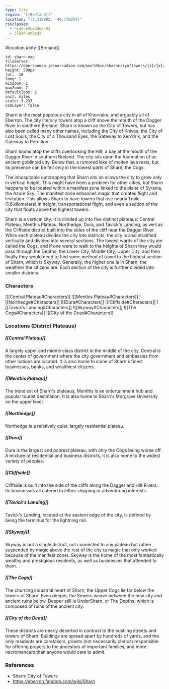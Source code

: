 ```yaml
---
type: City
region: "[[Breland]]"
location: "[7.318882, -40.770264]"
cssclasses:
  - hide-embedded-h3
  - clean-embeds
---
```

 #location #city [[Breland]]

```leaflet
id: sharn-map
tileServer: https://eberronmap.johnarcadian.com/worldbin/sharncityoftowers/{z}/{x}/{y}.jpg
height: 500px
lat: -10
long: 1
minZoom: 1
maxZoom: 7
defaultZoom: 2
unit: miles
scale: 3.233
osmLayer: false
```

Sharn is the most populous city in all of Khorvaire, and arguably all of Eberron. The city literally towers atop a cliff above the mouth of the Dagger River in southern Breland. Sharn is known as the City of Towers, but has also been called many other names, including the City of Knives, the City of Lost Souls, the City of a Thousand Eyes, the Gateway to Xen'drik, and the Gateway to Perdition.

Sharn looms atop the cliffs overlooking the Hilt, a bay at the mouth of the Dagger River in southern Breland. The city sits upon the foundation of an ancient goblinoid city. Below that, a rumored lake of molten lava rests, but its presence can be felt only in the lowest parts of Sharn, the Cogs.

The inhospitable outcropping that Sharn sits on allows the city to grow only in vertical height. This might have been a problem for other cities, but Sharn happens to be located within a manifest zone linked to the plane of Syrania, the Azure Sky. The manifest zone enhances magic that creates flight and levitation. This allows Sharn to have towers that rise nearly 1 mile (1.6 kilometers) in height, transportational flight, and even a section of the city that floats above the highest towers.

Sharn is a vertical city. It is divided up into five distinct plateaus: Central Plateau, Menthis Plateau, Northedge, Dura, and Tavick's Landing, as well as the Cliffside district built into the sides of the cliff near the Dagger River. While each plateau divides the city into districts, the city is also stratified vertically and divided into several sections. The lowest wards of the city are called the Cogs, and if one were to walk to the heights of Sharn they would pass through the Depths, the Lower City, Middle City, Upper City, and then finally they would need to find some method of travel to the highest section of Sharn, which is Skyway. Generally, the higher one is in Sharn, the wealthier the citizens are. Each section of the city is further divided into smaller districts.

### Characters

![[Central Plateau#Characters]]
![[Menthis Plateau#Characters]]
![[Northedge#Characters]]
![[Dura#Characters]]
![[Cliffside#Characters]]
![[Tavick’s Landing#Characters]]
![[Skyway#Characters]]
![[The Cogs#Characters]]
![[City of the Dead#Characters]]

### Locations (District Plateaus)

##### [[Central Plateau]]
A largely upper and middle class district in the middle of the city, Central is the center of government where the city government and embassies from other nations are located. It is also home to some of Sharn's finest businesses, banks, and wealthiest citizens.

##### **[[Menthis Plateau]]**
The trendiest of Sharn's plateaus, Menthis is an entertainment hub and popular tourist destination. It is also home to Sharn's Morgrave University on the upper level.

##### **[[Northedge]]**
Northedge is a relatively quiet, largely residential plateau.

##### **[[Dura]]**
Dura is the largest and poorest plateau, with only the Cogs being worse off. A mixture of residential and business districts, it is also home to the widest variety of peoples.

##### **[[Cliffside]]**
Cliffside is built into the side of the cliffs along the Dagger and Hilt Rivers. Its businesses all catered to either shipping or adventuring interests.

##### **[[Tavick’s Landing]]**
Tavick's Landing, located at the eastern edge of the city, is defined by being the terminus for the lightning rail.

##### **[[Skyway]]**
Skyway is but a single district, not connected to any plateau but rather suspended by magic above the rest of the city (a magic that only worked because of the manifest zone). Skyway is the home of the most fantastically wealthy and prestigious residents, as well as businesses that attended to them.

##### **[[The Cogs]]**
The churning industrial heart of Sharn, the Upper Cogs lie far below the towers of Sharn. Even deeper, the Sewers weave between the new city and ancient ruins below. Deeper still is UnderSharn, or The Depths, which is composed of ruins of the ancient city.

##### **[[City of the Dead]]**
These districts are nearly deserted in contrast to the bustling streets and towers of Sharn. Buildings are spread apart by hundreds of yards, and the only residents are caretakers, priests (not necessarily clerics) responsible for offering prayers to the ancestors of important families, and more necromancers than anyone would care to admit.

### References

* Sharn: City of Towers
* https://eberron.fandom.com/wiki/Sharn
